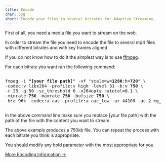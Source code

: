 ```yaml
---
title: Encode
char: cog
short: Encode your files to several bitrates for Adaptive Streaming. 
---
```

First of all, you need a media file you want to stream on the web.

In order to stream the file you need to encode the file to several mp4 files with different bitrates and with key frames aligned.

If you do not know how to do it the simplest way is to use [ffmpeg](https://ffmpeg.org/download.html).

For each bitrate you want ran the following command:

<pre>

fmpeg -i <b>"[your file path]"</b> -vf "scale=w=<b>1280</b>:h=<b>720</b>" \
-codec:v libx264 -profile:v high -level 31 -b:v <b>750</b> \
-r 25 -g 50 -sc_threshold 0 -x264opts ratetol=0.1 \
-minrate <b>750</b> -maxrate <b>750</b> -bufsize <b>750</b> \
-b:a 96k -codec:a aac -profile:a aac_low -ar 44100 -ac 2 mg_750.mp4

</pre>

In the above command line make sure you replace [your file path] with the path of the file with the content you want to stream.

The above example produces a 750kb file. You can repeat the process with each bitrate you think is appropriate. 

You should modify any bold parameter with the most appropriate for you.

[More Encoding Information ->](https://github.com/mediagoom/mg/wiki/encode)



